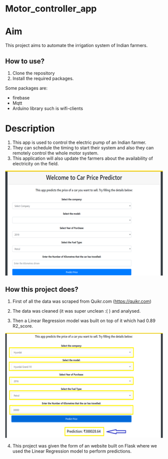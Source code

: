 # Motor_controller_app





# Aim

This project aims to automate the irrigation system of Indian farmers.



## How to use?

1. Clone the repository
2. Install the required packages.

Some packages are:
 - firebase
 - Mqtt
 - Arduino library such is wifi-clients


# Description
1. This app is used to control the electric pump of an Indian farmer.
2. They can schedule the timing to start their system and also they can remotely control the whole motor system.
3. This application will also update the farmers about the availability of electricity on the field.
<img src="https://github.com/9k-ux/car_price_predictor_final/blob/main/demo.png">

## How this project does?

1. First of all the data was scraped from Quikr.com (https://quikr.com) 

2. The data was cleaned (it was super unclean :( ) and analysed.

3. Then a Linear Regression model was built on top of it which had 0.89 R2_score.
<img src="https://github.com/9k-ux/car_price_predictor_final/blob/main/predict.png">

4. This project was given the form of an website built on Flask where we used the Linear Regression model to perform predictions.

